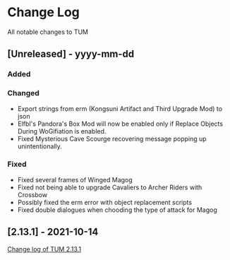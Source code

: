 
# Change Log
All notable changes to TUM

## [Unreleased] - yyyy-mm-dd

### Added

### Changed
- Export strings from erm (Kongsuni Artifact and Third Upgrade Mod) to json
- ElfbI's Pandora's Box Mod will now be enabled only if Replace Objects During WoGifiation is enabled. 
- Fixed Mysterious Cave Scourge recovering message popping up unintentionally. 

### Fixed
- Fixed several frames of Winged Magog
- Fixed not being able to upgrade Cavaliers to Archer Riders with Crossbow 
- Possibly fixed the erm error with object replacement scripts
- Fixed double dialogues when chooding the type of attack for Magog

## [2.13.1] - 2021-10-14
[Change log of TUM 2.13.1](http://heroescommunity.com/viewthread.php3?TID=46241&PID=1553538#focus)
